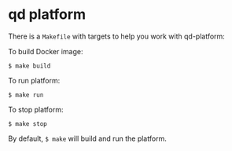 # qd platform

There is a `Makefile` with targets to help you work with qd-platform:

To build Docker image:

    $ make build

To run platform:

    $ make run

To stop platform:

    $ make stop

By default, `$ make` will build and run the platform.
